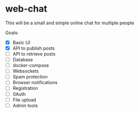 # web-chat
This will be a small and simple online chat for multiple people

Goals:
- [x] Basic UI
- [x] API to publish posts
- [ ] API to retrieve posts
- [ ] Database
- [ ] docker-compose  
- [ ] Websockets
- [ ] Spam protection
- [ ] Browser notifications
- [ ] Registration
- [ ] 0Auth
- [ ] File upload
- [ ] Admin tools
